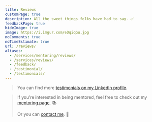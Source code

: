 ```yaml
---
title: Reviews
customPage: true
description: All the sweet things folks have had to say. ✅
feedbackPage: true
hideImage: true
image: https://i.imgur.com/eDqiqGu.jpg
noComments: true
noTimeEstimate: true
url: /reviews/
aliases:
  - /services/mentoring/reviews/
  - /services/reviews/
  - /feedback/
  - /testimonial/
  - /testimonials/
---
```


> You can find more [testimonials on my LinkedIn profile](https://www.linkedin.com/in/fvcproductions/).

> If you're interested in being mentored, feel free to check out my [mentoring page](/mentoring/ "Mentoring"). 📚
>
> Or you can [contact me](/contact/ "Contact Me"). 📩️
